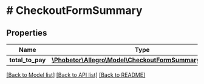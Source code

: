 # # CheckoutFormSummary

## Properties

Name | Type | Description | Notes
------------ | ------------- | ------------- | -------------
**total_to_pay** | [**\Phobetor\Allegro\Model\CheckoutFormSummaryTotalToPay**](CheckoutFormSummaryTotalToPay.md) |  |

[[Back to Model list]](../../README.md#models) [[Back to API list]](../../README.md#endpoints) [[Back to README]](../../README.md)
